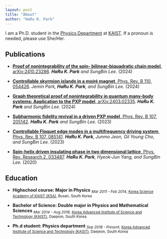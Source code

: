 ```yaml
---
layout: post
title: "About"
author: "HaRu K. Park"
---
```


I am a Ph.D. student in the [Physics Department](https://physics.kaist.ac.kr/) at [KAIST](https://www.kaist.ac.kr/kr/). If a pronoun is needed, please use She/Her.

## Publications

* [**Proof of nonintegrability of the spin- bilinear-biquadratic chain model**, arXiv:2410.23286](https://arxiv.org/abs/2410.23286). *<b>HaRu K. Park</b> and SungBin Lee.* (2024)

* [**Controllable skyrmion islands in a moiré magnet**, Phys. Rev. B 110, 054426](https://journals.aps.org/prb/abstract/10.1103/PhysRevB.110.054426). *Jemin Park, <b>HaRu K. Park</b>, and SungBin Lee.* (2024)

* [**Graph theoretical proof of nonintegrability in quantum many-body systems: Application to the PXP model**, arXiv:2403.02335](https://arxiv.org/abs/2403.02335). *<b>HaRu K. Park</b> and SungBin Lee.* (2024)

* [**Subharmonic fidelity revival in a driven PXP model**,  Phys. Rev. B 107, 205142](https://journals.aps.org/prb/abstract/10.1103/PhysRevB.107.205142). *<b>HaRu K. Park</b> and SungBin Lee.* (2023)

* [**Controllable Floquet edge modes in a multifrequency driving system**, Phys. Rev. B 107, 085141](https://journals.aps.org/prb/abstract/10.1103/PhysRevB.107.085141). *<b>HaRu K. Park</b>, Junmo Jeon, Gil Young Cho, and SungBin Lee.* (2023)

* [**Spin-helix driven insulating phase in two dimensional lattice**, Phys. Rev. Research 2, 033487](https://journals.aps.org/prresearch/abstract/10.1103/PhysRevResearch.2.033487). *<b>HaRu K. Park</b>, Hyeok-Jun Yang, and SungBin Lee.* (2020)


## Education

- **Highschool course: Major in Physics** <sub> *Mar 2011 - Feb 2014*, [Korea Science Academy of KAIST (KSA)](https://www.ksa.hs.kr/), Busan, South Korea</sub>

- **Bachelor of Science: Double major in Physics and Mathematical Sciences** <sub>*Mar 2014 - Aug 2018*, [Korea Advanced Institute of Science and Technology (KAIST)](https://www.kaist.ac.kr/kr/), Daejeon, South Korea</sub>

- **Ph.d student: Physics department** <sub>*Sep 2018 - Present*, [Korea Advanced Institute of Science and Technology (KAIST)](https://www.kaist.ac.kr/kr/), Daejeon, South Korea<sub>